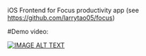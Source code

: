 iOS Frontend for Focus productivity app (see https://github.com/larrytao05/focus)

#Demo video:

[![IMAGE ALT TEXT](http://img.youtube.com/vi/4bGjA9_BcrM/0.jpg)]([http://www.youtube.com/watch?v=4bGjA9_BcrM "Demo")
